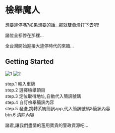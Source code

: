 # 檢舉魔人

想要違停嗎?如果想要的話...那就雙黃燈打下去吧!  
  
諸位全都停在那裡...  

全台灣開始迎接大違停時代的來臨...  

## Getting Started

![1](https://user-images.githubusercontent.com/55621499/158184329-0322be26-b761-401f-89a5-78835ae33d0a.png)
![2](https://user-images.githubusercontent.com/55621499/158184333-611f5859-8456-4aa1-bf76-f964c18c44d5.png)

step.1 輸入車牌  
step.2 選擇檢舉頂目  
step.3 定位取得地址,自動代入簡訊號碼  
step.4 自訂檢舉簡訊內容  
step.5 發送,跳轉系統簡訊app,代入簡訊號碼&簡訊內容  
btn.6 清除內容  

諸君,讓我們盡情的濫用寶貴的警政資源吧...  
